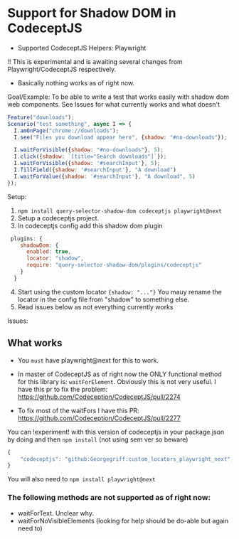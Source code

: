 # Support for Shadow DOM in CodeceptJS

- Supported CodeceptJS Helpers: Playwright

!! This is experimental and is awaiting several changes from Playwright/CodeceptJS respectively.
- Basically nothing works as of right now.


Goal/Example: To be able to write a test that works easily with shadow dom web components.
See Issues for what currently works and what doesn't

```javascript
Feature("downloads");
Scenario("test something", async I => {
  I.amOnPage("chrome://downloads");
  I.see("Files you download appear here", {shadow: "#no-downloads"});

  I.waitForVisible({shadow: "#no-downloads"}, 5);
  I.click({shadow: `[title="Search downloads"]`});
  I.waitForVisible({shadow: '#searchInput'}, 5);
  I.fillField({shadow: '#searchInput'}, "A download")
  I.waitForValue({shadow: '#searchInput'}, "A download", 5)
});
```

Setup:

1. `npm install query-selector-shadow-dom codeceptjs playwright@next`
2. Setup a codeceptjs project.
3. In codeceptjs config add this shadow dom plugin

```javascript
 plugins: {
    shadowDom: {
      enabled: true,
      locator: "shadow",
      require: "query-selector-shadow-dom/plugins/codeceptjs"
    }
  }
```
4. Start using the custom locator `{shadow: "..."}` You mauy rename the locator in the config file from "shadow" to something else.
5. Read issues below as not everything currently works

Issues:

## What works
- You `must` have playwright@next for this to work.
- In master of CodeceptJS as of right now the ONLY functional method for this library is:
`waitForElement`. Obviously this is not very useful.
I have this pr to fix the problem: https://github.com/Codeception/CodeceptJS/pull/2274


- To fix most of the waitFors I have this PR: https://github.com/Codeception/CodeceptJS/pull/2277

You can !experiment! with this version of codeceptjs in your package.json by doing and then `npm install` (not using sem ver so beware)
```javascript
{
    "codeceptjs": "github:Georgegriff:custom_locators_playwright_next",
}
```
You will also need to `npm install playwright@next`

### The following methods are not supported as of right now:
- waitForText. Unclear why.
- waitForNoVisibleElements (looking for help should be do-able but again need to)
